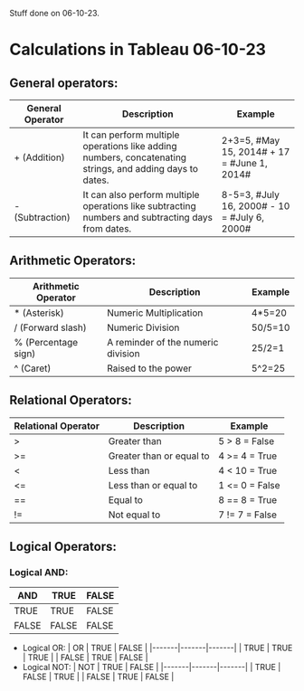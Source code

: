 Stuff done on 06-10-23.
# Calculations in Tableau                                   06-10-23
  ## General operators:
  | General Operator | Description                                                      | Example                               |
|------------------|------------------------------------------------------------------|---------------------------------------|
| + (Addition)     | It can perform multiple operations like adding numbers, concatenating strings, and adding days to dates. | 2+3=5, #May 15, 2014# + 17 = #June 1, 2014# |
| - (Subtraction)  | It can also perform multiple operations like subtracting numbers and subtracting days from dates. | 8-5=3, #July 16, 2000# - 10 = #July 6, 2000# |

## Arithmetic Operators:
 | Arithmetic Operator | Description                                                      | Example                               |
 |------------------|------------------------------------------------------------------|---------------------------------------|
 | * (Asterisk) | Numeric Multiplication | 4*5=20 |
 | / (Forward slash) | Numeric Division	| 50/5=10 |
 | % (Percentage sign) | A reminder of the numeric division	| 25/2=1 |
 | ^ (Caret) | Raised to the power	| 5^2=25 |

 ##  Relational Operators:
 | Relational Operator | Description                  | Example    |
|---------------------|------------------------------|------------|
| >                   | Greater than                 | 5 > 8 = False |
| >=                  | Greater than or equal to     | 4 >= 4 = True |
| <                   | Less than                    | 4 < 10 = True |
| <=                  | Less than or equal to        | 1 <= 0 = False |
| ==                  | Equal to                     | 8 == 8 = True |
| !=                  | Not equal to                 | 7 != 7 = False |

## Logical Operators:
### Logical AND:
  | AND   | TRUE | FALSE |
|-------|------|-------|
| TRUE  | TRUE | FALSE |
| FALSE | FALSE| FALSE |
* Logical OR:
|  OR   | TRUE  | FALSE |
|-------|-------|-------|
| TRUE  | TRUE  | TRUE  |
| FALSE | TRUE  | FALSE |
* Logical NOT:
| NOT   | TRUE  | FALSE |
|-------|-------|-------|
| TRUE  | FALSE | TRUE  |
| FALSE | TRUE  | FALSE |
